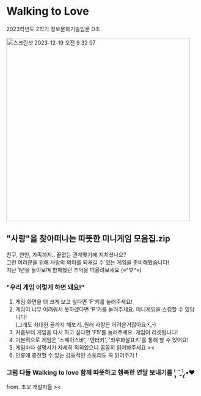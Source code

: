 Walking to Love
=============
2023학년도 2학기 정보문화기술입문 D조 

<img width="480" alt="스크린샷 2023-12-19 오전 9 32 07" src="https://github.com/sions1282/IICT2023-2-D/assets/147913151/85279261-f067-4927-ad63-72ae40666233">

## "사랑"을 찾아떠나는 따뜻한 미니게임 모음집.zip   
친구, 연인, 가족까지.. 끝없는 관계맺기에 지치셨나요?   
그런 여러분을 위해 사랑의 의미를 되새길 수 있는 게임을 준비해봤습니다!    
지난 1년을 돌아보며 함께했던 추억을 떠올려보세요 (≡^∇^≡) 


  
### "우리 게임 이렇게 하면 돼요!"

1. 게임 화면을 더 크게 보고 싶다면 'F'키를 눌러주세요!
2. 게임이 너무 어려워서 못하겠다면 'P'키를 눌러주세요. 미니게임을 스킵할 수 있답니다!   
   (그래도 최대한 끝까지 해보기..원래 사랑은 어려운거잖아요·•︠_•︡)
4. 처음부터 게임을 다시 하고 싶다면 'F5'를 눌러주세요. 게임이 리셋됩니다!
5. 기본적으로 게임은 '스페이스바', '엔터키', '좌우화살표키'를 통해 할 수 있어요!
6. 게임마다 설명서가 자세히 적혀있으니 꼼꼼히 읽어봐주세요 ><
7. 인류애 충전할 수 있는 감동적인 스토리도 꼭 읽어주기 !

### 그럼 다들 Walking to love 함께 따뜻하고 행복한 연말 보내기를 ⁽̨̡ ¨̮ ⁾̧̢.•♥    
from. 초보 개발자들 ><
